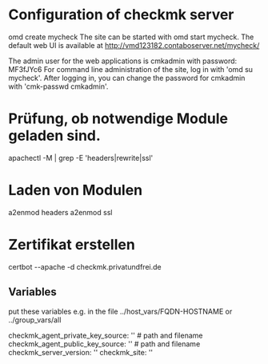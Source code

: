 # Configuration of checkmk server
omd create mycheck
  The site can be started with omd start mycheck.
  The default web UI is available at http://vmd123182.contaboserver.net/mycheck/

  The admin user for the web applications is cmkadmin with password: MF3fJYc6
  For command line administration of the site, log in with 'omd su mycheck'.
  After logging in, you can change the password for cmkadmin with 'cmk-passwd cmkadmin'.

# Prüfung, ob notwendige Module geladen sind.
apachectl -M | grep -E 'headers|rewrite|ssl'
# Laden von Modulen
a2enmod headers
a2enmod ssl

# Zertifikat erstellen
certbot --apache -d checkmk.privatundfrei.de

## Variables

put these variables e.g. in the file ../host_vars/FQDN-HOSTNAME or ../group_vars/all

  checkmk_agent_private_key_source: '' # path and filename
  checkmk_agent_public_key_source: '' # path and filename
  checkmk_server_version: ''
  checkmk_site: ''